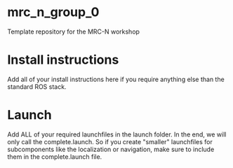 # mrc_n_group_0

Template repository for the MRC-N workshop


# Install instructions

Add all of your install instructions here if you require anything else than the standard ROS stack.

# Launch

Add ALL of your required launchfiles in the launch folder.
In the end, we will only call the complete.launch. So if you create "smaller" launchfiles for subcomponents like the localization or navigation, 
make sure to include them in the complete.launch file.